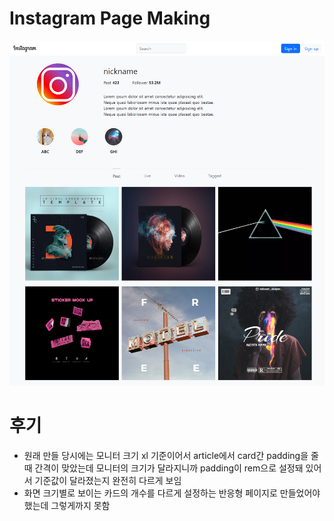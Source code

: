 # Instagram Page Making

![Text](images.png)

# 후기
- 원래 만들 당시에는 모니터 크기 xl 기준이어서 article에서 card간 padding을 줄 때 간격이 맞았는데 모니터의 크기가 달라지니까 padding이 rem으로 설정돼 있어서 기준값이 달라졌는지 완전히 다르게 보임
- 화면 크기별로 보이는 카드의 개수를 다르게 설정하는 반응형 페이지로 만들었어야 했는데 그렇게까지 못함

